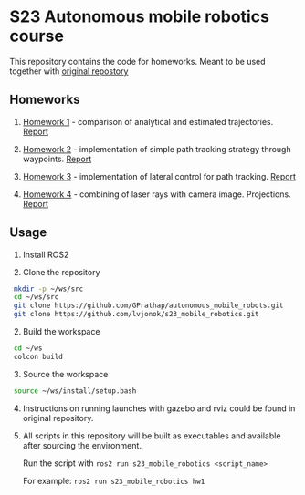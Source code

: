 # S23 Autonomous mobile robotics course

This repository contains the code for homeworks. Meant to be used together with [original repostory](https://github.com/GPrathap/autonomous_mobile_robots)

## Homeworks

1. [Homework 1](s23_mobile_robotics/homework1.md) - comparison of analytical and estimated trajectories. [Report](s23_mobile_robotics/homework1.md)

2. [Homework 2](s23_mobile_robotics/homework2.py) - implementation of simple path tracking strategy through waypoints. [Report](s23_mobile_robotics/homework2.md)

3. [Homework 3](s23_mobile_robotics/homework3.py) - implementation of lateral control for path tracking. [Report](s23_mobile_robotics/homework3.md)

4. [Homework 4](s23_mobile_robotics/homework4.py) - combining of laser rays with camera image. Projections. [Report](s23_mobile_robotics/homework4.md)

## Usage

1. Install ROS2

1. Clone the repository

```bash
 mkdir -p ~/ws/src
 cd ~/ws/src
 git clone https://github.com/GPrathap/autonomous_mobile_robots.git
 git clone https://github.com/lvjonok/s23_mobile_robotics.git
```

2. Build the workspace

```bash
 cd ~/ws
 colcon build
```

3. Source the workspace

```bash
 source ~/ws/install/setup.bash
```

4. Instructions on running launches with gazebo and rviz could be found in original repository.

5. All scripts in this repository will be built as executables and available after sourcing the environment.

   Run the script with `ros2 run s23_mobile_robotics <script_name>`

   For example: `ros2 run s23_mobile_robotics hw1`
